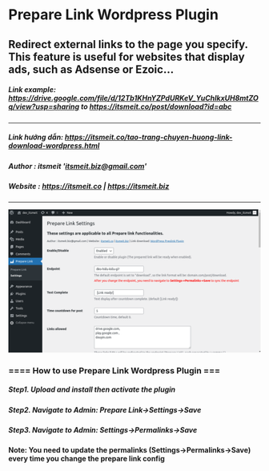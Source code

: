# Prepare Link Wordpress Plugin
## Redirect external links to the page you specify. This feature is useful for websites that display ads, such as Adsense or Ezoic...
##### Link example: https://drive.google.com/file/d/12Tb1KHnYZPdURKeV_YuChlkxUH8mtZOq/view?usp=sharing to https://itsmeit.co/post/download?id=abc
------------------------------------------------
##### Link hướng dẫn: https://itsmeit.co/tao-trang-chuyen-huong-link-download-wordpress.html
##### Author  : itsmeit '<itsmeit.biz@gmail.com>'
##### Website : https://itsmeit.co | https://itsmeit.biz
---------------------------------------------------
![img.png](img.png)
### ==== How to use Prepare Link Wordpress Plugin ===
##### Step1. Upload and install then activate the plugin
##### Step2. Navigate to Admin: Prepare Link->Settings->Save
##### Step3. Navigate to Admin: Settings->Permalinks->Save

#### Note: You need to update the permalinks (Settings->Permalinks->Save) every time you change the prepare link config